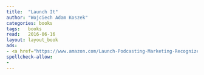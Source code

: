```yaml
---
title:  "Launch It"
author: "Wojciech Adam Koszek"
categories: books
tags:	books
read:	2016-06-16
layout: layout_book
ads:
- <a href="https://www.amazon.com/Launch-Podcasting-Marketing-Recognized-Industry/dp/0692420266/ref=as_li_ss_il?ie=UTF8&qid=1469775470&sr=8-4&keywords=Launch+It!&linkCode=li2&tag=wojcadamkoszh-20&linkId=e3c1b0219fc2046372e8153a7f1fce37" target="_blank"><img border="0" src="//ws-na.amazon-adsystem.com/widgets/q?_encoding=UTF8&ASIN=0692420266&Format=_SL160_&ID=AsinImage&MarketPlace=US&ServiceVersion=20070822&WS=1&tag=wojcadamkoszh-20" ></a><img src="https://ir-na.amazon-adsystem.com/e/ir?t=wojcadamkoszh-20&l=li2&o=1&a=0692420266" width="1" height="1" border="0" alt="" style="border:none !important; margin:0px !important;" />
spellcheck-allow:
- 
---
```


